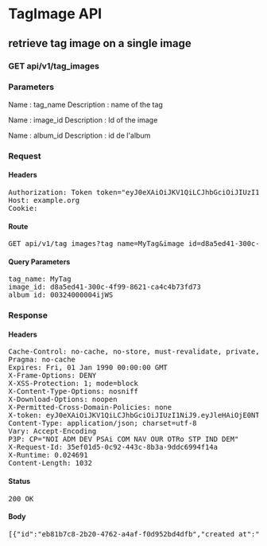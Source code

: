 # TagImage API

## retrieve tag image on a single image

### GET api/v1/tag_images

### Parameters

Name : tag_name
Description : name of the tag

Name : image_id
Description : Id of the image

Name : album_id
Description : id de l&#39;album

### Request

#### Headers

<pre>Authorization: Token token=&quot;eyJ0eXAiOiJKV1QiLCJhbGciOiJIUzI1NiJ9.eyJleHAiOjE0NTU1NTIxNzYsImFiaWxpdGllcyI6eyIwMDMyNDAwMDAwNGlqV1MiOnsiVGFncyI6eyJNeVRhZyI6eyJlbiI6IkNhcnRvb25zIiwiZnIiOiJEw6lzc2luIGFuaW3DqSJ9fSwiQWNjZXNzIjp7InNlZSI6dHJ1ZSwiaW1hZ2VfdGFnIjp0cnVlfX19LCJ1c2VyX2lkIjoiZGZiZGQzN2QtZWY0Mi00NjhlLWJhNjktZmJjMzQ2N2JlMWRmIn0.MC6kvTeQP7bGfuiiVZjLkzG_NHqmxmr0dB4tHXBtmvM&quot;
Host: example.org
Cookie: </pre>

#### Route

<pre>GET api/v1/tag_images?tag_name=MyTag&amp;image_id=d8a5ed41-300c-4f99-8621-ca4c4b73fd73&amp;album_id=00324000004ijWS</pre>

#### Query Parameters

<pre>tag_name: MyTag
image_id: d8a5ed41-300c-4f99-8621-ca4c4b73fd73
album_id: 00324000004ijWS</pre>

### Response

#### Headers

<pre>Cache-Control: no-cache, no-store, must-revalidate, private, max-age=0
Pragma: no-cache
Expires: Fri, 01 Jan 1990 00:00:00 GMT
X-Frame-Options: DENY
X-XSS-Protection: 1; mode=block
X-Content-Type-Options: nosniff
X-Download-Options: noopen
X-Permitted-Cross-Domain-Policies: none
X-token: eyJ0eXAiOiJKV1QiLCJhbGciOiJIUzI1NiJ9.eyJleHAiOjE0NTU1NTIxNzYsImFiaWxpdGllcyI6eyIwMDMyNDAwMDAwNGlqV1MiOnsiVGFncyI6eyJNeVRhZyI6eyJlbiI6IkNhcnRvb25zIiwiZnIiOiJEw6lzc2luIGFuaW3DqSJ9fSwiQWNjZXNzIjp7InNlZSI6dHJ1ZSwiaW1hZ2VfdGFnIjp0cnVlfX19LCJ1c2VyX2lkIjoiZGZiZGQzN2QtZWY0Mi00NjhlLWJhNjktZmJjMzQ2N2JlMWRmIn0.MC6kvTeQP7bGfuiiVZjLkzG_NHqmxmr0dB4tHXBtmvM
Content-Type: application/json; charset=utf-8
Vary: Accept-Encoding
P3P: CP=&quot;NOI ADM DEV PSAi COM NAV OUR OTRo STP IND DEM&quot;
X-Request-Id: 35ef01d5-0c92-443c-8b3a-9ddc6994f14a
X-Runtime: 0.024691
Content-Length: 1032</pre>

#### Status

<pre>200 OK</pre>

#### Body

<pre>[{"id":"eb81b7c8-2b20-4762-a4af-f0d952bd4dfb","created_at":"2016-02-15T13:02:56.233+01:00","user":"dfbdd37d-ef42-468e-ba69-fbc3467be1df","image":{"public_id":"d8a5ed41-300c-4f99-8621-ca4c4b73fd73","infos":{"bytes":3604,"created_at":"2015-09-25T13:32:55Z","etag":"5a98d4d3e5d39024abf237be55e99b15","format":"png","height":48,"resource_type":"image","tags":["00324000004ijWS"],"type":"private","width":48,"location":{"accuracy":36,"latitude":48.861934399999996,"longitude":2.348967}},"exifs":{},"gps":[48.861934399999996,2.348967],"gps_ip":null,"gps_exifs":null,"gps_html":[48.861934399999996,2.348967],"created_at":"2016-02-15T13:02:56.190+01:00","width":48,"height":48,"rotation":0,"crop_x":0.0,"crop_y":0.0,"crop_w":0.0,"crop_h":0.0,"album_id":"00324000004ijWS","thumbnails":{"full":"/assets/blank.jpg","large":"/assets/blank.jpg","mini":"/assets/blank.jpg"}},"tag":{"id":"6892e79f-6463-46c3-b3f6-17aeef7ce614","created_at":"2016-02-15T13:02:56.182+01:00","name":"MyTag","label":"{\"en\":\"Cartoons\",\"fr\":\"Déssin animé\"}"}}]</pre>
